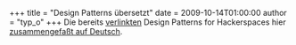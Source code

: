 +++
title = "Design Patterns übersetzt"
date = 2009-10-14T01:00:00
author = "typ_o"
+++
Die bereits
[verlinkten](http://flipdot.org/blog/index.php?/archives/2-Erst-Ei,-dann-Gack!.html)
Design Patterns for Hackerspaces hier [zusammengefaßt auf
Deutsch](http://futur.plomlompom.de/archiv/1864/24c3-4-wir-designen-einen-hackerspace).
